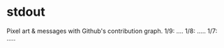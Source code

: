 # stdout
Pixel art &amp; messages with Github's contribution graph.
1/9: ....
1/8: .....
1/7: .....

